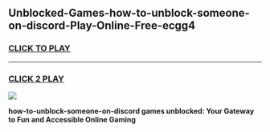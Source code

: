 
## Unblocked-Games-how-to-unblock-someone-on-discord-Play-Online-Free-ecgg4
<h3>
<a href="https://premium76.site?title=how-to-unblock-someone-on-discord&ref=26A">CLICK TO PLAY</a></h3>
<hr>

<h3>
<a href="https://premium76.site?title=how-to-unblock-someone-on-discord&ref=26A">CLICK 2 PLAY</a>
  
</h3>

<a href="https://premium76.site?title=how-to-unblock-someone-on-discord&ref=26A"><img src="https://clearcache.store/games.png"></a>


**how-to-unblock-someone-on-discord games unblocked: Your Gateway to Fun and Accessible Online Gaming**
